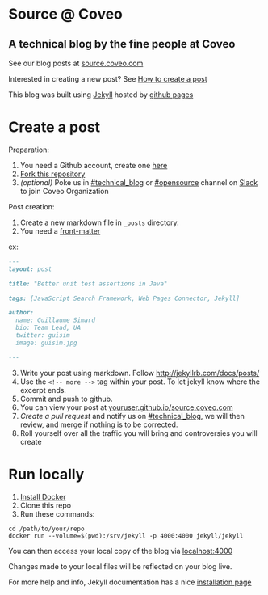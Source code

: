 # Source @ Coveo
## A technical blog by the fine people at Coveo

See our blog posts at [source.coveo.com](http://source.coveo.com)

Interested in creating a new post? See [How to create a post](https://github.com/Coveo/source.coveo.com/wiki/How-to-create-a-post)

This blog was built using [Jekyll](http://jekyllrb.com/) hosted by [github pages](https://pages.github.com/)


# Create a post

Preparation:

1. You need a Github account, create one [here](https://github.com/join)
2. [Fork this repository](https://github.com/Coveo/source.coveo.com/fork)
3. _(optional)_ Poke us in [#technical_blog](https://coveo.slack.com/messages/technical_blog) or [#opensource](https://coveo.slack.com/messages/opensource) channel on [Slack](http://coveo.slack.com) to join Coveo Organization

Post creation:

1. Create a new markdown file in `_posts` directory.
2. You need a [front-matter](http://jekyllrb.com/docs/frontmatter/)

ex:
```markdown
---
layout: post

title: "Better unit test assertions in Java"

tags: [JavaScript Search Framework, Web Pages Connector, Jekyll]

author:
  name: Guillaume Simard
  bio: Team Lead, UA
  twitter: guisim
  image: guisim.jpg

---
```

3. Write your post using markdown. Follow http://jekyllrb.com/docs/posts/
4. Use the `<!-- more -->` tag within your post. To let jekyll know where the
  excerpt ends.
5. Commit and push to github.
6. You can view your post at [youruser.github.io/source.coveo.com](youruser.github.io/source.coveo.com)
7. *Create a pull request* and notify us on [#technical_blog](https://coveo.slack.com/messages/technical_blog),
  we will then review, and merge if nothing is to be corrected.
8. Roll yourself over all the traffic you will bring and controversies you will create

# Run locally
1. [Install Docker](https://docs.docker.com/engine/installation/)
2. Clone this repo
3. Run these commands:
```
cd /path/to/your/repo
docker run --volume=$(pwd):/srv/jekyll -p 4000:4000 jekyll/jekyll
```
You can then access your local copy of the blog via [localhost:4000](http://localhost:4000/)

Changes made to your local files will be reflected on your blog live.

For more help and info, Jekyll documentation has a nice [installation page](http://jekyllrb.com/docs/installation/)
